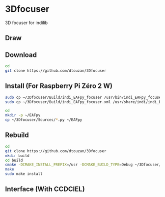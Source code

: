 # 3Dfocuser
3D focuser for indilib

## Draw

## Download
```sh
cd
git clone https://github.com/dtouzan/3Dfocuser
```

## Install (For Raspberry Pi Zéro 2 W)
```sh
sudo cp ~/3Dfocuser/Build/indi_EAFpy_focuser /usr/bin/indi_EAFpy_focuser
sudo cp ~/3Dfocuser/Build/indi_EAFpy_focuser.xml /usr/share/indi/indi_EAFpy_focuser.xml

cd
mkdir -p ~/EAFpy
cp ~/3Dfocuser/Sources/*.py ~/EAFpy
```

## Rebuild 

```sh
cd
git clone https://github.com/dtouzan/3Dfocuser
mkdir build
cd build
cmake -DCMAKE_INSTALL_PREFIX=/usr -DCMAKE_BUILD_TYPE=Debug ~/3Dfocuser/Sources
make
sudo make install
```

## Interface (With CCDCIEL)